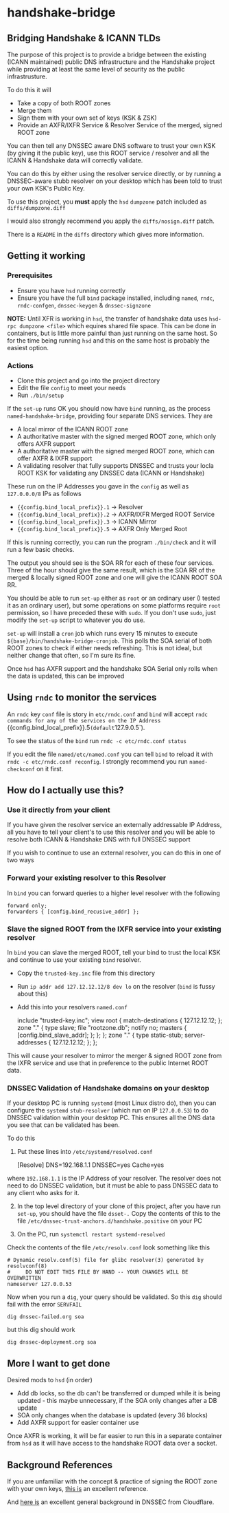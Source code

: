 # handshake-bridge
## Bridging Handshake &amp; ICANN TLDs

The purpose of this project is to provide a bridge between the existing (ICANN maintained) public DNS infrastructure and the Handshake project
while providing at least the same level of security as the public infrastrusture.

To do this it will
- Take a copy of both ROOT zones
- Merge them
- Sign them with your own set of keys (KSK & ZSK)
- Provide an AXFR/IXFR Service & Resolver Service of the merged, signed ROOT zone

You can then tell any DNSSEC aware DNS software to trust your own KSK (by giving it the public key), use this ROOT service / resolver
and all the ICANN & Handshake data will correctly validate.

You can do this by either using the resolver service directly, or by running a DNSSEC-aware stubb resolver on your desktop
which has been told to trust your own KSK's Public Key.


To use this project, you **must** apply the `hsd` `dumpzone` patch included as `diffs/dumpzone.diff`

I would also strongly recommend you apply the `diffs/nosign.diff` patch.

There is a `README` in the `diffs` directory which gives more information.



## Getting it working

### Prerequisites

- Ensure you have `hsd` running correctly
- Ensure you have the full `bind` package installed, including `named`, `rndc`, `rndc-confgen`, `dnssec-keygen` & `dnssec-signzone`


**NOTE:** Until XFR is working in `hsd`, the transfer of handshake data uses `hsd-rpc dumpzone <file>` which equires shared file space.
This can be done in containers, but is little more painful
than just running on the same host. So for the time being running `hsd` and this on the same host is probably the easiest option.



### Actions

- Clone this project and go into the project directory
- Edit the file `config` to meet your needs
- Run `./bin/setup`

If the `set-up` runs OK you should now have `bind` running, as the process `named-handshake-bridge`, providing four separate DNS services. They are
- A local mirror of the ICANN ROOT zone
- A authoritative master with the signed merged ROOT zone, which only offers AXFR support
- A authoritative master with the signed merged ROOT zone, which can offer AXFR & IXFR support
- A validating resolver that fully supports DNSSEC and trusts your locla ROOT KSK for validating any DNSSEC data (ICANN or Handshake)

These run on the IP Addresses you gave in the `config` as well as `127.0.0.0/8` IPs as follows
- `{{config.bind_local_prefix}}.1` -> Resolver
- `{{config.bind_local_prefix}}.2` -> AXFR/IXFR Merged ROOT Service
- `{{config.bind_local_prefix}}.3` -> ICANN Mirror
- `{{config.bind_local_prefix}}.5` -> AXFR Only Merged Root



If this is running correctly, you can run the program `./bin/check` and it will run a few basic checks.

The output you should see is the SOA RR for each of these four services. Three of the hour should give the same result, 
which is the SOA RR of the merged & locally signed ROOT zone and one will give the ICANN ROOT SOA RR.


You should be able to run `set-up` either as `root` or an ordinary user (I tested it as an ordinary user), but some operations on some platforms
require `root` permission, so I have preceded these with `sudo`. If you don't use `sudo`, just modify the `set-up`
script to whatever you do use.

`set-up` will install a `cron` job which runs every 15 minutes to execute `${base}/bin/handshake-bridge-cronjob`. This
polls the SOA serial of both ROOT zones to check if either needs refreshing. This is not ideal, but neither change
that often, so I'm sure its fine.

Once `hsd` has AXFR support and the handshake SOA Serial only rolls when the data is updated, this can be improved


## Using `rndc` to monitor the services

An `rndc` key `conf` file is story in `etc/rndc.conf` and `bind` will accept `rndc commands for any of the
services on the IP Address `{{config.bind_local_prefix}}.5` (default `127.9.0.5`).

To see the status of the `bind` run `rndc -c etc/rndc.conf status`

If you edit the file `named/etc/named.conf` you can tell `bind` to reload it with `rndc -c etc/rndc.conf reconfig`. 
I strongly recommend you run `named-checkconf` on it first.



## How do I actually use this?


### Use it directly from your client

If you have given the resolver service an externally addressable IP Address, all you have to tell your client's to
use this resolver and you will be able to resolve both ICANN & Handshake DNS with full DNSSEC support

If you wish to continue to use an external resolver, you can do this in one of two ways



### Forward your existing resolver to this Resolver

In `bind` you can forward queries to a higher level resolver with the following

	forward only;
	forwarders { [config.bind_recusive_addr] };



### Slave the signed ROOT from the IXFR service into your existing resolver

In `bind` you can slave the merged ROOT, tell your bind to trust the local KSK and continue to use your 
existing `bind` resolver.

- Copy the `trusted-key.inc` file from this directory
- Run `ip addr add 127.12.12.12/8 dev lo` on the resolver (`bind` is fussy about this)
- Add this into your resolvers `named.conf`

	include "trusted-key.inc";
	view root {
		match-destinations { 127.12.12.12; };
		zone "." {
			type slave;
			file "rootzone.db";
			notify no;
			masters { [config.bind_slave_addr]; };
			};
		};
	zone "." { type static-stub; server-addresses { 127.12.12.12; }; };

This will cause your resolver to mirror the merger & signed ROOT zone from the IXFR service and use
that in preference to the public Internet ROOT data.


### DNSSEC Validation of Handshake domains on your desktop

If your desktop PC is running `systemd` (most Linux distro do), then you can configure the `systemd` `stub-resolver` (which run on IP `127.0.0.53`)
to do DNSSEC validation within your desktop PC. This ensures all the DNS data you see that can be validated has been.

To do this

1) Put these lines into `/etc/systemd/resolved.conf`

	[Resolve]
	DNS=192.168.1.1
	DNSSEC=yes
	Cache=yes

where `192.168.1.1` is the IP Address of your resolver. The resolver does not need to do DNSSEC validation, but it must
be able to pass DNSSEC data to any client who asks for it.

2) In the top level directory of your clone of this project, after you have run `set-up`, you should have the file `dsset-.`
Copy the contents of this to the file `/etc/dnssec-trust-anchors.d/handshake.positive` on your PC

3) On the PC, run `systemctl restart systemd-resolved`

Check the contents of the file `/etc/resolv.conf` look something like this

	# Dynamic resolv.conf(5) file for glibc resolver(3) generated by resolvconf(8)
	#     DO NOT EDIT THIS FILE BY HAND -- YOUR CHANGES WILL BE OVERWRITTEN
	nameserver 127.0.0.53

Now when you run a `dig`, your query should be validated. So this `dig` should fail with the error `SERVFAIL`

	dig dnssec-failed.org soa

but this dig should work

	dig dnssec-deployment.org soa




## More I want to get done

Desired mods to `hsd` (in order)

- Add db locks, so the db can't be transferred or dumped while it is being updated - this maybe unnecessary,
if the SOA only changes after a DB update
- SOA only changes when the database is updated (every 36 blocks)
- Add AXFR support for easier container use


Once AXFR is working, it will be far easier to run this in a separate container from `hsd` as it will have access to the handshake ROOT 
data over a socket.



## Background References

If you are unfamiliar with the concept & practice of signing the ROOT zone with your own keys, 
[this is](https://dnsworkshop.de/local-augmented-root-zone.html) an excellent reference.

And [here is](https://www.cloudflare.com/dns/dnssec/how-dnssec-works/) an excellent
general background in DNSSEC from Cloudflare.
